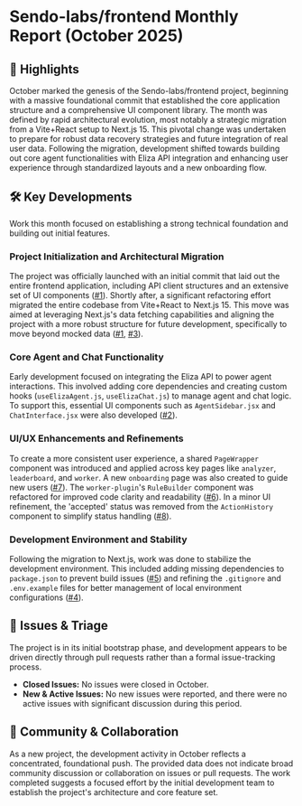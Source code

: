 # Sendo-labs/frontend Monthly Report (October 2025)

## 🚀 Highlights
October marked the genesis of the Sendo-labs/frontend project, beginning with a massive foundational commit that established the core application structure and a comprehensive UI component library. The month was defined by rapid architectural evolution, most notably a strategic migration from a Vite+React setup to Next.js 15. This pivotal change was undertaken to prepare for robust data recovery strategies and future integration of real user data. Following the migration, development shifted towards building out core agent functionalities with Eliza API integration and enhancing user experience through standardized layouts and a new onboarding flow.

## 🛠️ Key Developments
Work this month focused on establishing a strong technical foundation and building out initial features.

### Project Initialization and Architectural Migration
The project was officially launched with an initial commit that laid out the entire frontend application, including API client structures and an extensive set of UI components ([#1](https://github.com/Sendo-labs/frontend/pull/1)). Shortly after, a significant refactoring effort migrated the entire codebase from Vite+React to Next.js 15. This move was aimed at leveraging Next.js's data fetching capabilities and aligning the project with a more robust structure for future development, specifically to move beyond mocked data ([#1](https://github.com/Sendo-labs/frontend/pull/1), [#3](https://github.com/Sendo-labs/frontend/pull/3)).

### Core Agent and Chat Functionality
Early development focused on integrating the Eliza API to power agent interactions. This involved adding core dependencies and creating custom hooks (`useElizaAgent.js`, `useElizaChat.js`) to manage agent and chat logic. To support this, essential UI components such as `AgentSidebar.jsx` and `ChatInterface.jsx` were also developed ([#2](https://github.com/Sendo-labs/frontend/pull/2)).

### UI/UX Enhancements and Refinements
To create a more consistent user experience, a shared `PageWrapper` component was introduced and applied across key pages like `analyzer`, `leaderboard`, and `worker`. A new `onboarding` page was also created to guide new users ([#7](https://github.com/Sendo-labs/frontend/pull/7)). The `worker-plugin`'s `RuleBuilder` component was refactored for improved code clarity and readability ([#6](https://github.com/Sendo-labs/frontend/pull/6)). In a minor UI refinement, the 'accepted' status was removed from the `ActionHistory` component to simplify status handling ([#8](https://github.com/Sendo-labs/frontend/pull/8)).

### Development Environment and Stability
Following the migration to Next.js, work was done to stabilize the development environment. This included adding missing dependencies to `package.json` to prevent build issues ([#5](https://github.com/Sendo-labs/frontend/pull/5)) and refining the `.gitignore` and `.env.example` files for better management of local environment configurations ([#4](https://github.com/Sendo-labs/frontend/pull/4)).

## 🐛 Issues & Triage
The project is in its initial bootstrap phase, and development appears to be driven directly through pull requests rather than a formal issue-tracking process.

-   **Closed Issues:** No issues were closed in October.
-   **New & Active Issues:** No new issues were reported, and there were no active issues with significant discussion during this period.

## 💬 Community & Collaboration
As a new project, the development activity in October reflects a concentrated, foundational push. The provided data does not indicate broad community discussion or collaboration on issues or pull requests. The work completed suggests a focused effort by the initial development team to establish the project's architecture and core feature set.